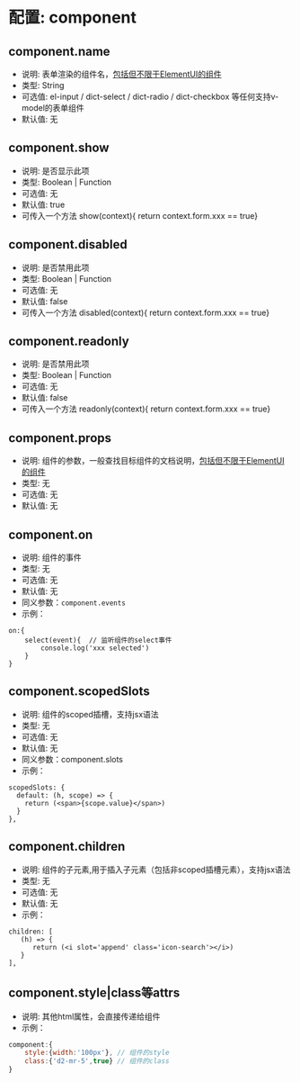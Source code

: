 # 配置: component

## component.name

* 说明: 表单渲染的组件名，[包括但不限于ElementUI的组件](https://element.eleme.cn/#/zh-CN/component/input)
* 类型: String
* 可选值: el-input / dict-select / dict-radio / dict-checkbox 等任何支持v-model的表单组件
* 默认值: 无

## component.show

* 说明: 是否显示此项
* 类型: Boolean | Function 
* 可选值: 无
* 默认值: true
* 可传入一个方法 show(context){ return context.form.xxx == true}


## component.disabled

* 说明: 是否禁用此项
* 类型: Boolean | Function
* 可选值: 无
* 默认值: false
* 可传入一个方法 disabled(context){ return context.form.xxx == true}

## component.readonly

* 说明: 是否禁用此项
* 类型: Boolean | Function
* 可选值: 无
* 默认值: false
* 可传入一个方法 readonly(context){ return context.form.xxx == true}

## component.props 
* 说明: 组件的参数，一般查找目标组件的文档说明，[包括但不限于ElementUI的组件](https://element.eleme.cn/#/zh-CN/component/input)
* 类型: 无
* 可选值: 无
* 默认值: 无

## component.on
* 说明: 组件的事件
* 类型: 无
* 可选值: 无
* 默认值: 无
* 同义参数：`component.events`
* 示例：
```
on:{
    select(event){  // 监听组件的select事件
        console.log('xxx selected')
    }
}
```

## component.scopedSlots
* 说明: 组件的scoped插槽，支持jsx语法
* 类型: 无
* 可选值: 无
* 默认值: 无
* 同义参数：component.slots
* 示例： 
```
scopedSlots: {
  default: (h, scope) => {
    return (<span>{scope.value}</span>)
  }
},
```

## component.children
* 说明: 组件的子元素,用于插入子元素（包括非scoped插槽元素），支持jsx语法
* 类型: 无
* 可选值: 无
* 默认值: 无
* 示例： 
```
children: [
   (h) => {
      return (<i slot='append' class='icon-search'></i>)
   }
],
```


## component.style|class等attrs

* 说明: 其他html属性，会直接传递给组件
* 示例： 
```js
component:{
    style:{width:'100px'}, // 组件的style
    class:{'d2-mr-5',true} // 组件的class
}
```


